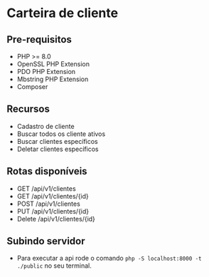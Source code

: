 # Carteira de cliente

## Pre-requisitos

- PHP >= 8.0
- OpenSSL PHP Extension
- PDO PHP Extension
- Mbstring PHP Extension
- Composer

## Recursos

- Cadastro de cliente
- Buscar todos os cliente ativos
- Buscar clientes específicos
- Deletar clientes específicos

## Rotas disponíveis

- GET    /api/v1/clientes
- GET    /api/v1/clientes/{id}
- POST   /api/v1/clientes
- PUT    /api/v1/clientes/{id}
- Delete /api/v1/clientes/{id}

## Subindo servidor

- Para executar a api rode o comando <code>php -S localhost:8000 -t ./public</code> no seu terminal.
